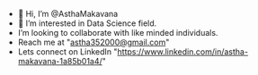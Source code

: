 - 👋 Hi, I’m @AsthaMakavana
- 👀 I’m interested in Data Science field.
- I’m looking to collaborate with like minded individuals.
- Reach me at "astha352000@gmail.com"
- Lets connect on LinkedIn "https://www.linkedin.com/in/astha-makavana-1a85b01a4/"

<!---
AsthaMakavana/AsthaMakavana is a ✨ special ✨ repository because its `README.md` (this file) appears on your GitHub profile.
You can click the Preview link to take a look at your changes.
--->

